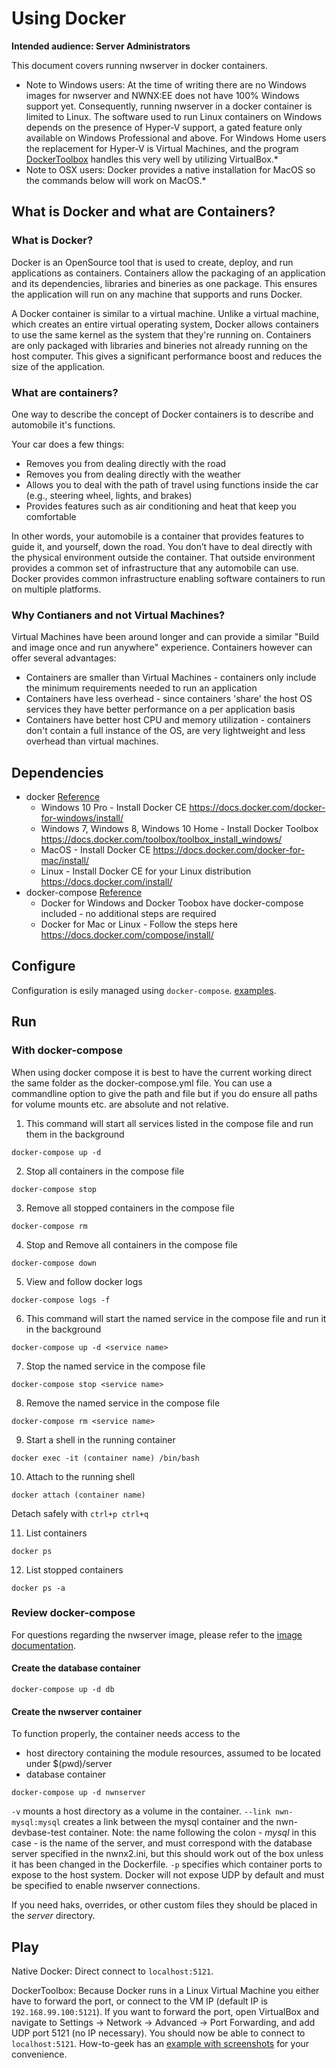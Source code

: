 # Using Docker

**Intended audience: Server Administrators**

This document covers running nwserver in docker containers.

* Note to Windows users: At the time of writing there are no Windows images for nwserver and NWNX:EE does not have 100% Windows support yet. Consequently, running nwserver in a docker container is limited to Linux. The software used to run Linux containers on Windows depends on the presence of Hyper-V support, a gated feature only available on Windows Professional and above. For Windows Home users the replacement for Hyper-V is Virtual Machines, and the program [DockerToolbox](https://docs.docker.com/toolbox/overview/) handles this very well by utilizing VirtualBox.*
* Note to OSX users: Docker provides a native installation for MacOS so the commands below will work on MacOS.*

## What is Docker and what are Containers?

### What is Docker?

Docker is an OpenSource tool that is used to create, deploy, and run applications as containers. Containers allow the packaging 
of an application and its dependencies, libraries and bineries as one package. This ensures the application will run on any machine 
that supports and runs Docker.

A Docker container is similar to a virtual machine. Unlike a virtual machine, which creates an entire virtual operating system, 
Docker allows containers to use the same kernel as the system that they're running on.  Containers are only packaged with 
libraries and bineries not already running on the host computer. This gives a significant performance boost and reduces the size of the application.

### What are containers?

One way to describe the concept of Docker containers is to describe and automobile it's functions.

Your car does a few things:

* Removes you from dealing directly with the road
* Removes you from dealing directly with the weather
* Allows you to deal with the path of travel using functions inside the car (e.g., steering wheel, lights, and brakes)
* Provides features such as air conditioning and heat that keep you comfortable

In other words, your automobile is a container that provides features to guide it, and yourself, down the road. 
You don’t have to deal directly with the physical environment outside the container.  That outside environment provides a 
common set of infrastructure that any automobile can use.  Docker provides common infrastructure enabling software containers 
to run on multiple platforms.  

### Why Contianers and not Virtual Machines?

Virtual Machines have been around longer and can provide a similar "Build and image once and run anywhere" experience. Containers however can offer 
several advantages:

* Containers are smaller than Virtual Machines - containers only include the minimum requirements needed to run an application
* Containers have less overhead - since containers 'share' the host OS services they have better performance on a per application basis
* Containers have better host CPU and memory utilization - containers don't contain a full instance of the OS, are very lightweight and less overhead than virtual machines.


## Dependencies

* docker [Reference](https://docs.docker.com/edge/engine/reference/commandline/docker/)
    * Windows 10 Pro - Install Docker CE https://docs.docker.com/docker-for-windows/install/
    * Windows 7, Windows 8, Windows 10 Home - Install Docker Toolbox https://docs.docker.com/toolbox/toolbox_install_windows/
    * MacOS - Install Docker CE https://docs.docker.com/docker-for-mac/install/
    * Linux - Install Docker CE for your Linux distribution https://docs.docker.com/install/
* docker-compose [Reference](https://docs.docker.com/compose/compose-file/compose-file-v2/)
    * Docker for Windows and Docker Toobox have docker-compose included - no additional steps are required
    * Docker for Mac or Linux - Follow the steps here https://docs.docker.com/compose/install/

## Configure

Configuration is esily managed using `docker-compose`. [examples](https://gitlab.com/glorwinger/nwnx-docker-builder/tree/master/examples).

## Run

### With docker-compose
When using docker compose it is best to have the current working direct the same folder as the docker-compose.yml file.  You can use a commandline 
option to give the path and file but if you do ensure all paths for volume mounts etc. are absolute and not relative.

1. This command will start all services listed in the compose file and run them in the background
```
docker-compose up -d
```

2. Stop all containers in the compose file
```
docker-compose stop
```

3. Remove all stopped containers in the compose file
```
docker-compose rm
```

4. Stop and Remove all containers in the compose file
```
docker-compose down
```

5. View and follow docker logs 
```
docker-compose logs -f
```

6. This command will start the named service in the compose file and run it in the background
```
docker-compose up -d <service name>
```

7. Stop the named service in the compose file
```
docker-compose stop <service name>
```

8. Remove the named service in the compose file 
```
docker-compose rm <service name>
```

9. Start a shell in the running container
```
docker exec -it (container name) /bin/bash
```

10. Attach to the running shell
```
docker attach (container name)
```
Detach safely with `ctrl+p ctrl+q`

11. List containers
```
docker ps
```

12. List stopped containers
```
docker ps -a
```

### Review docker-compose

For questions regarding the nwserver image, please refer to the [image documentation](https://hub.docker.com/r/beamdog/nwserver/).

#### Create the database container
```
docker-compose up -d db
```

#### Create the nwserver container
To function properly, the container needs access to the
- host directory containing the module resources, assumed to be located under $(pwd)/server
- database container

```
docker-compose up -d nwnserver
```

`-v` mounts a host directory as a volume in the container. `--link nwn-mysql:mysql` creates a link between the mysql container and the nwn-devbase-test container. Note: the name following the colon - *mysql* in this case - is the name of the server, and must correspond with the database server specified in the nwnx2.ini, but this should work out of the box unless it has been changed in the Dockerfile. `-p` specifies which container ports to expose to the host system. Docker will not expose UDP by default and must be specified to enable nwserver connections.

If you need haks, overrides, or other custom files they should be placed in the *server* directory.


## Play

Native Docker: Direct connect to `localhost:5121`.

DockerToolbox: Because Docker runs in a Linux Virtual Machine you either have to forward the port, or connect to the VM IP (default IP is `192.168.99.100:5121`). If you want to forward the port, open VirtualBox and navigate to Settings -> Network -> Advanced -> Port Forwarding, and add UDP port 5121 (no IP necessary). You should now be able to connect to `localhost:5121`. How-to-geek has an [example with screenshots](https://www.howtogeek.com/122641/how-to-forward-ports-to-a-virtual-machine-and-use-it-as-a-server/) for your convenience.
